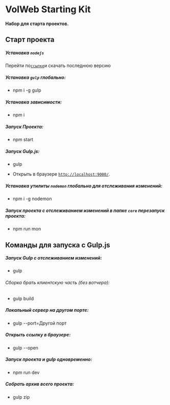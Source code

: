 # VolWeb Starting Kit
**Набор для старта проектов.**

## Старт проекта

##### Установка `nodejs`

Перейти по[`ссылке`](https://nodejs.org/)и скачать последнюю версию

##### Установка `gulp` глобально:

- npm i -g gulp

##### Установка зависимости:

- npm i

##### Запуск Проекта:

- npm start

##### Запуск Gulp.js:

- gulp

* Открыть в браузере [`http://localhost:9000/`](http://localhost:9000/).

##### Установка утилиты `nodemon` глобально для отслеживания изменений:

- npm i -g nodemon

##### Запуск проекта с отслеживанием изменений в папке `core` перезапуск проекта:

- npm run mon

## Команды для запуска с Gulp.js

##### Запуск Gulp с отслеживанием изменений:

- gulp

###### Сборка брать клиентскую часть (без вотчера):

- gulp build

##### Локальный сервер на другом порте:

- gulp --port=Другой порт

##### Открыть ссылку в браузерe:

- gulp --open

##### Запуск проекта и gulp одновременно:

- npm run dev

##### Собрать архив всего проекта:

- gulp zip

